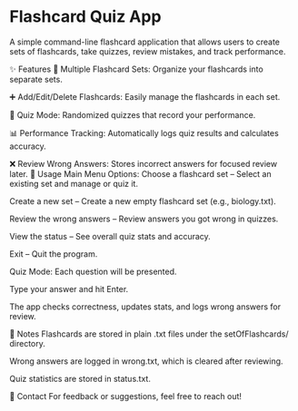# Flashcard Quiz App
A simple command-line flashcard application that allows users to create sets of flashcards, take quizzes, review mistakes, and track performance.

✨ Features
📁 Multiple Flashcard Sets: Organize your flashcards into separate sets.

➕ Add/Edit/Delete Flashcards: Easily manage the flashcards in each set.

🧠 Quiz Mode: Randomized quizzes that record your performance.

📊 Performance Tracking: Automatically logs quiz results and calculates accuracy.

❌ Review Wrong Answers: Stores incorrect answers for focused review later.
📝 Usage
Main Menu Options:
Choose a flashcard set – Select an existing set and manage or quiz it.

Create a new set – Create a new empty flashcard set (e.g., biology.txt).

Review the wrong answers – Review answers you got wrong in quizzes.

View the status – See overall quiz stats and accuracy.

Exit – Quit the program.

Quiz Mode:
Each question will be presented.

Type your answer and hit Enter.

The app checks correctness, updates stats, and logs wrong answers for review.

📌 Notes
Flashcards are stored in plain .txt files under the setOfFlashcards/ directory.

Wrong answers are logged in wrong.txt, which is cleared after reviewing.

Quiz statistics are stored in status.txt.

📧 Contact
For feedback or suggestions, feel free to reach out!
